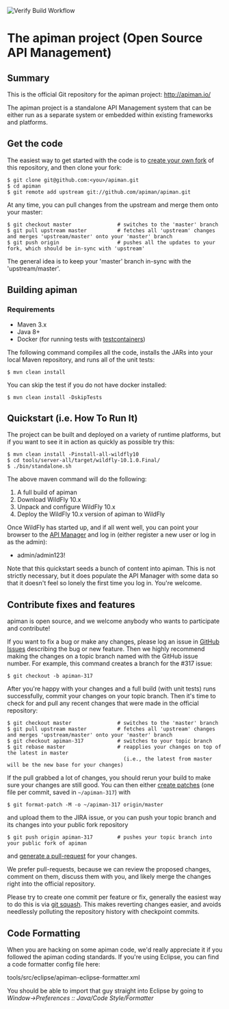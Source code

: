 ![Verify Build Workflow](https://github.com/Apiman/apiman/workflows/Verify%20Build%20Workflow/badge.svg)

# The apiman project (Open Source API Management)

## Summary


This is the official Git repository for the apiman project:  http://apiman.io/

The apiman project is a standalone API Management system that can be either run as a separate system or
embedded within existing frameworks and platforms.

## Get the code

The easiest way to get started with the code is to [create your own fork](http://help.github.com/forking/)
of this repository, and then clone your fork:

	$ git clone git@github.com:<you>/apiman.git
	$ cd apiman
	$ git remote add upstream git://github.com/apiman/apiman.git

At any time, you can pull changes from the upstream and merge them onto your master:

	$ git checkout master               # switches to the 'master' branch
	$ git pull upstream master          # fetches all 'upstream' changes and merges 'upstream/master' onto your 'master' branch
	$ git push origin                   # pushes all the updates to your fork, which should be in-sync with 'upstream'

The general idea is to keep your 'master' branch in-sync with the 'upstream/master'.

## Building apiman

### Requirements
- Maven 3.x
- Java 8+
- Docker (for running tests with [testcontainers](https://www.testcontainers.org/supported_docker_environment/))

The following command compiles all the code, installs the JARs into your local Maven repository, and runs all of the unit tests:

	$ mvn clean install
	
You can skip the test if you do not have docker installed:

	$ mvn clean install	-DskipTests

## Quickstart (i.e. How To Run It)

The project can be built and deployed on a variety of runtime platforms, but if you want to see it in
action as quickly as possible try this:

    $ mvn clean install -Pinstall-all-wildfly10
    $ cd tools/server-all/target/wildfly-10.1.0.Final/
    $ ./bin/standalone.sh

The above maven command will do the following:

1. A full build of apiman
2. Download WildFly 10.x
3. Unpack and configure WildFly 10.x
4. Deploy the WildFly 10.x version of apiman to WildFly

Once WildFly has started up, and if all went well, you can point your browser to the
[API Manager](http://localhost:8080/apimanui/) and log in (either register a new user
or log in as the admin):

* admin/admin123!

Note that this quickstart seeds a bunch of content into apiman. This is not strictly necessary, but it
does populate the API Manager with some data so that it doesn't feel so lonely the first time you log in.
You're welcome.

## Contribute fixes and features

apiman is open source, and we welcome anybody who wants to participate and contribute!

If you want to fix a bug or make any changes, please log an issue in [GitHub Issues](https://github.com/apiman/apiman/issues) describing the bug
or new feature. Then we highly recommend making the changes on a topic branch named with the GitHub issue number. For example, this command creates
a branch for the #317 issue:

	$ git checkout -b apiman-317

After you're happy with your changes and a full build (with unit tests) runs successfully, commit your
changes on your topic branch. Then it's time to check for and pull any recent changes that were made in
the official repository:

	$ git checkout master               # switches to the 'master' branch
	$ git pull upstream master          # fetches all 'upstream' changes and merges 'upstream/master' onto your 'master' branch
	$ git checkout apiman-317           # switches to your topic branch
	$ git rebase master                 # reapplies your changes on top of the latest in master
	                                      (i.e., the latest from master will be the new base for your changes)

If the pull grabbed a lot of changes, you should rerun your build to make sure your changes are still good.
You can then either [create patches](http://progit.org/book/ch5-2.html) (one file per commit, saved in `~/apiman-317`) with

	$ git format-patch -M -o ~/apiman-317 origin/master

and upload them to the JIRA issue, or you can push your topic branch and its changes into your public fork repository

	$ git push origin apiman-317        # pushes your topic branch into your public fork of apiman

and [generate a pull-request](http://help.github.com/pull-requests/) for your changes.

We prefer pull-requests, because we can review the proposed changes, comment on them,
discuss them with you, and likely merge the changes right into the official repository.

Please try to create one commit per feature or fix, generally the easiest way to do this is via [git squash](https://git-scm.com/book/en/v2/Git-Tools-Rewriting-History#Squashing-Commits).
This makes reverting changes easier, and avoids needlessly polluting the repository history with checkpoint commits.

## Code Formatting

When you are hacking on some apiman code, we'd really appreciate it if you followed the
apiman coding standards.  If you're using Eclipse, you can find a code formatter config
file here:

tools/src/eclipse/apiman-eclipse-formatter.xml

You should be able to import that guy straight into Eclipse by going to
*Window->Preferences :: Java/Code Style/Formatter*
